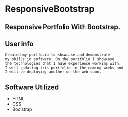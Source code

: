 # ResponsiveBootstrap


## Responsive Portfolio With Bootstrap.

## User info

```
Created my portfolio to showcase and demonstrate
my skills in software. On the portfolio I showcase
the technologies that I have experience working with.
I will updating this portfolio in the coming weeks and
I will be deploying another on the web soon.
```


## Software Utilized

* HTML
* CSS
* Bootstrap


